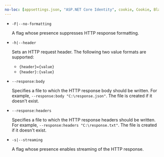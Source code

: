 ```yaml
---
no-loc: [appsettings.json, "ASP.NET Core Identity", cookie, Cookie, Blazor, "Blazor Server", "Blazor WebAssembly", "Identity", "Let's Encrypt", Razor, SignalR]
---
```

* `-F|--no-formatting`

  A flag whose presence suppresses HTTP response formatting.

* `-h|--header`

  Sets an HTTP request header. The following two value formats are supported:

  * `{header}={value}`
  * `{header}:{value}`

* `--response:body`

  Specifies a file to which the HTTP response body should be written. For example, `--response:body "C:\response.json"`. The file is created if it doesn't exist.

* `--response:headers`

  Specifies a file to which the HTTP response headers should be written. For example, `--response:headers "C:\response.txt"`. The file is created if it doesn't exist.

* `-s|--streaming`

  A flag whose presence enables streaming of the HTTP response.
